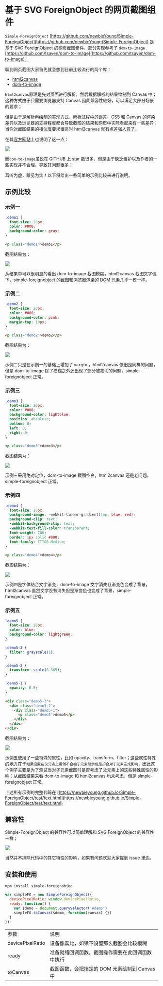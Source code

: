 # 基于 SVG ForeignObject 的网页截图组件

`Simple-ForeignObject` [https://github.com/newbieYoung/Simple-ForeignObject](https://github.com/newbieYoung/Simple-ForeignObject) 是基于 SVG ForeignObject 的网页截图组件，部分实现参考了 `dom-to-image` [https://github.com/tsayen/dom-to-image](https://github.com/tsayen/dom-to-image)；

聊到网页截图大家首先就会想到目前比较流行的两个库：

- [html2canvas](https://github.com/niklasvh/html2canvas/)
- [dom-to-image](https://github.com/tsayen/dom-to-image)

`html2canvas`原理是先对页面进行解析，然后根据解析的结果绘制到 Canvas 中；这种方式由于只需要浏览器支持 Canvas 因此兼容性较好，可以满足大部分场景的要求；

但是由于是解析再绘制的实现方式，解析过程中的误差、CSS 和 Canvas 的渲染差异以及浏览器的支持程度都会导致截图的结果和网页中实际看起来有一些差异；当你对截图结果的相似度要求很高时 html2canvas 就有点差强人意了。

在其[官方网站](http://html2canvas.hertzen.com/documentation/)上也说明了这一点：

<img src="https://raw.githubusercontent.com/newbieYoung/NewbieWebArticles/master/images/simple-foreignobject-0.jpg">

而`dom-to-image`虽说在 GITHUB 上 star 数很多，但是由于缺乏维护以及作者的一些实现并不合理，导致其问题很多；

耳听为虚，眼见为实！以下将给出一些简单的示例比较来进行说明。

<!-- more -->

## 示例比较

### 示例一

```css
.demo1 {
  font-size: 20px;
  color: #000;
  background-color: gray;
}
```

```html
<p class="demo1">demo1</p>
```

截图结果为：

<img src="https://raw.githubusercontent.com/newbieYoung/NewbieWebArticles/master/images/simple-foreignobject-1.jpg">

从结果中可以很明显的看出 dom-to-image 截图模糊，html2canvas 截图文字偏下，simple-foreignobject 的截图和浏览器渲染的 DOM 元素几乎一模一样。

### 示例二

```css
.demo2 {
  font-size: 20px;
  color: #000;
  background-color: pink;
  margin-top: 10px;
}
```

```html
<p class="demo2">demo2</p>
```

截图结果为：

<img src="https://raw.githubusercontent.com/newbieYoung/NewbieWebArticles/master/images/simple-foreignobject-2.jpg">

示例二只是在示例一的基础上增加了 `margin` ，html2canvas 依旧是同样的问题，但是 dom-to-image 除了模糊之外还出现了部分被裁切的问题，simple-foreignobject 正常。

### 示例三

```css
.demo3 {
  font-size: 20px;
  color: #000;
  background-color: lightblue;
  position: absolute;
  bottom: 0;
  left: 0;
  right: 0;
}
```

```html
<p class="demo3">demo3</p>
```

截图结果为：

<img src="https://raw.githubusercontent.com/newbieYoung/NewbieWebArticles/master/images/simple-foreignobject-3.jpg">

示例三采用绝对定位，dom-to-image 截图空白，html2canvas 还是老问题，simple-foreignobject 正常。

### 示例四

```css
.demo4 {
  font-size: 20px;
  background-image: -webkit-linear-gradient(top, blue, red);
  background-clip: text;
  -webkit-background-clip: text;
  -webkit-text-fill-color: transparent;
  font-weight: 700;
  border: 1px solid #000;
  font-family: TTTGB-Medium;
}
```

```html
<p class="demo4">demo4</p>
```

截图结果为：

<img src="https://raw.githubusercontent.com/newbieYoung/NewbieWebArticles/master/images/simple-foreignobject-4.jpg">

示例四是字体结合文字渐变，dom-to-image 文字消失且渐变色变成了背景，html2canvas 虽然文字没有消失但是渐变色也变成了背景，simple-foreignobject 正常。

### 示例五

```css
.demo5 {
  font-size: 20px;
  color: blue;
  background-color: lightgreen;
}

.demo5-3 {
  filter: grayscale(1);
}

.demo5-2 {
  transform: scale(0.885);
}

.demo5-1 {
  opacity: 0.5;
}
```

```html
<div class="demo5-3">
  <div class="demo5-2">
    <div class="demo5-1">
      <p class="demo5">demo5</p>
    </div>
  </div>
</div>
```

截图结果为：

<img src="https://raw.githubusercontent.com/newbieYoung/NewbieWebArticles/master/images/simple-foreignobject-5.jpg">

示例五使用了一些特殊的属性，比如 opacity、transform、filter；这些属性特殊的地方在于`如果设置在父元素上虽然不会被子元素继承但是却会对子元素造成影响`，因此这个例子主要是为了测试当对子元素截图时是否考虑了父元素上的这些特殊属性的影响；从截图结果来看 dom-to-image 和 html2canvas 均未考虑，但是 simple-foreignobject 正常。

上述所有示例的完整代码在 [https://newbieyoung.github.io/Simple-ForeignObject/test/text.html](https://newbieyoung.github.io/Simple-ForeignObject/test/text.html)

## 兼容性

Simple-ForeignObject 的兼容性可以简单理解和 SVG ForeignObject 的兼容性一样；

<img src="https://raw.githubusercontent.com/newbieYoung/NewbieWebArticles/master/images/simple-foreignobject-6.jpg">

当然并不排除代码中的其它特性的影响，如果有问题欢迎大家提到 issue 里边。

## 安装和使用

```bash
npm install simple-foreignobjec
```

```javascript
var simpleFO = new SimpleForeignObject({
  devicePixelRatio: window.devicePixelRatio,
  ready: function() {
    var $demo = document.querySelector('#demo')
    simpleFO.toCanvas($demo, function(canvas) {})
  }
})
```

<table style="word-break: normal;">
	<tr>
		<td>参数</td>
		<td>说明</td>
	</tr>
	<tr>
		<td>devicePixelRatio</td>
		<td>设备像素比，如果不设置那么截图会比较模糊</td>
	</tr>
  <tr>
		<td>ready</td>
		<td>准备就绪回调函数，截图操作需要在此回调函数中执行</td>
	</tr>
  <tr>
		<td>toCanvas</td>
		<td>截图函数，会把指定的 DOM 元素绘制到 Canvas 中</td>
	</tr>
</table>
